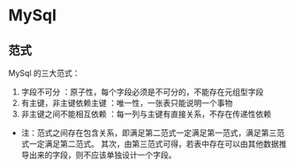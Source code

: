# MySql
## 范式
MySql 的三大范式：
1. 字段不可分 ：原子性，每个字段必须是不可分的，不能存在元组型字段
2. 有主键，非主键依赖主键 ：唯一性，一张表只能说明一个事物
3. 非主键之间不能相互依赖 ：每一列与主键有直接关系，不存在传递性依赖

- 注：范式之间存在包含关系，即满足第二范式一定满足第一范式，满足第三范式一定满足第二范式。
其次，由第三范式可得，若表中存在可以由其他数据推导出来的字段，则不应该单独设计一个字段。

